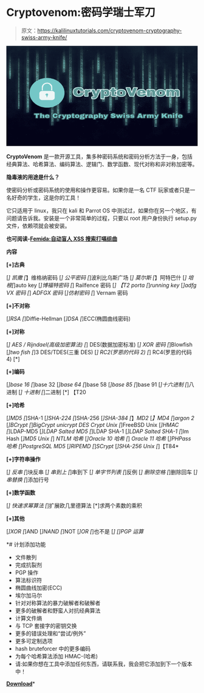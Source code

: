 # Cryptovenom:密码学瑞士军刀

> 原文：<https://kalilinuxtutorials.com/cryptovenom-cryptography-swiss-army-knife/>

[![Cryptovenom : The Cryptography Swiss Army Knife](img/c8a46d28ccd2d66bfdd2a5eb6eb128f9.png "Cryptovenom : The Cryptography Swiss Army Knife")](https://1.bp.blogspot.com/-9vhREawifXQ/Xbg41Mg3wzI/AAAAAAAADK4/7zXkOKpVmVkw1Xok_ZqHfqik8UWgOCMtQCLcBGAsYHQ/s1600/cryptovenom.png)

**CryptoVenom** 是一款开源工具，集多种密码系统和密码分析方法于一身，包括经典算法、哈希算法、编码算法、逻辑门、数学函数、现代对称和非对称加密等。

**隐毒液的用途是什么？**

使密码分析或密码系统的使用和操作更容易。如果你是一名 CTF 玩家或者只是一名好奇的学生，这是你的工具！

它只适用于 linux，我只在 kali 和 Parrot OS 中测试过，如果你在另一个地区，有问题请告诉我。安装是一个非常简单的过程，只要以 root 用户身份执行 setup.py 文件，依赖项就会被安装。

**也可阅读-[Femida:自动盲人 XSS 搜索打嗝组曲](http://kalilinuxtutorials.com/femida-automated-blind-xss-burp-suite/)**

**内容**

**[+]古典**

[*] *凯撒*
[*】维格纳密码
[*] *公平密码*
[*]波利比乌斯广场
[*] *莫尔斯*
[*】阿特巴什
[*] *培根*[*]auto key
[*]*博福特密码*
[*] Railfence 密码
[*] 【T2 porta
[*]*running key*
[*]adfg VX 密码
[*] *ADFGX 密码*
[*]仿射密码
[*] Vernam 密码

**[+]不对称**

[*]*RSA*
[*]Diffie-Hellman
[*]*DSA*
[*]ECC(椭圆曲线密码)

**[+]对称**

[*] *AES / Rijndael(高级加密算法)*
[*] DES(数据加密标准)
[*] *XOR 密码*
[*]Blowfish
[*]*two fish*
[*]3 DES/TDES(三重 DES)
[*] *RC2(罗恩的代码 2)*
[*] RC4(罗恩的代码 4)
[*]

**[+]编码**

[*]*base 16*
[*]base 32
[*]*base 64*
[*]base 58
[*]*base 85*
[*]base 91
[*]*十六进制*
[*]八进制
[*] *十进制*
[*]二进制
[*] 【T20

**[+]哈希**

[*]*MD5*
[*]SHA-1
[*]*SHA-224*
[*]SHA-256
[*]*SHA-384*
[*】*MD2*
[*】MD4
[*]*argon 2*
[*]BCrypt
[*]*BigCrypt unicrypt *DES Crypt Unix*
[*]FreeBSD Unix
[*]*HMAC*
[*]LDAP-MD5
[*]*LDAP Salted MD5*
[*]LDAP SHA-1
[*]*LDAP Salted SHA-1*
[*]lm Hash
[*]*MD5 Unix*
[*] *NTLM 哈希*
[*]Oracle 10 哈希
[*] *Oracle 11 哈希*
[*]PHPass 哈希
[*]*PostgreSQL MD5*
[*]RIPEMD
[*]*SCrypt*
[*]SHA-256 Unix
[*]【T84*

**[+]字符串操作**

[*] *反串*
[*]块反串
[*] *串到上*
[*]串到下
[*] *单字节列表*
[*]反例
[*] *删除空格*
[*]删除回车
[*] *串替换*
[*]添加行号

**[+]数学函数**

[*] *快速求幂算法*
[*]扩展欧几里德算法
[*]求两个素数的乘积

**[+]其他**

[*]*XOR*
[*]AND
[*]*NAND*
[*]NOT
[*]*OR*
[*]也不是
[*] *[*]PGP 运算*

 *# 计划添加功能

*   文件散列
*   完成抗裂剂
*   PGP 操作
*   算法标识符
*   椭圆曲线加密(ECC)
*   埃尔加马尔
*   针对对称算法的暴力破解者和破解者
*   更多的破解者和野蛮人对抗经典算法
*   计算文件熵
*   与 TCP 套接字的密钥交换
*   更多的错误处理和“尝试/例外”
*   更多可定制选项
*   hash bruteforcer 中的更多编码
*   为每个哈希算法添加 HMAC-(哈希)
*   请:如果你想在工具中添加任何东西，请联系我，我会把它添加到下一个版本中！

[**Download**](https://github.com/lockedbyte/cryptovenom)*